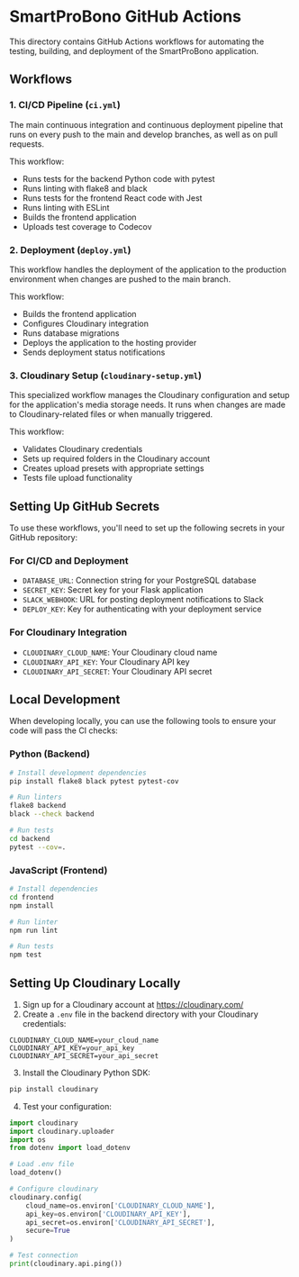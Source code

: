 # SmartProBono GitHub Actions

This directory contains GitHub Actions workflows for automating the testing, building, and deployment of the SmartProBono application.

## Workflows

### 1. CI/CD Pipeline (`ci.yml`)

The main continuous integration and continuous deployment pipeline that runs on every push to the main and develop branches, as well as on pull requests.

This workflow:
- Runs tests for the backend Python code with pytest
- Runs linting with flake8 and black
- Runs tests for the frontend React code with Jest
- Runs linting with ESLint
- Builds the frontend application
- Uploads test coverage to Codecov

### 2. Deployment (`deploy.yml`)

This workflow handles the deployment of the application to the production environment when changes are pushed to the main branch.

This workflow:
- Builds the frontend application
- Configures Cloudinary integration
- Runs database migrations
- Deploys the application to the hosting provider
- Sends deployment status notifications

### 3. Cloudinary Setup (`cloudinary-setup.yml`)

This specialized workflow manages the Cloudinary configuration and setup for the application's media storage needs. It runs when changes are made to Cloudinary-related files or when manually triggered.

This workflow:
- Validates Cloudinary credentials
- Sets up required folders in the Cloudinary account
- Creates upload presets with appropriate settings
- Tests file upload functionality

## Setting Up GitHub Secrets

To use these workflows, you'll need to set up the following secrets in your GitHub repository:

### For CI/CD and Deployment
- `DATABASE_URL`: Connection string for your PostgreSQL database
- `SECRET_KEY`: Secret key for your Flask application
- `SLACK_WEBHOOK`: URL for posting deployment notifications to Slack
- `DEPLOY_KEY`: Key for authenticating with your deployment service

### For Cloudinary Integration
- `CLOUDINARY_CLOUD_NAME`: Your Cloudinary cloud name
- `CLOUDINARY_API_KEY`: Your Cloudinary API key
- `CLOUDINARY_API_SECRET`: Your Cloudinary API secret

## Local Development

When developing locally, you can use the following tools to ensure your code will pass the CI checks:

### Python (Backend)
```bash
# Install development dependencies
pip install flake8 black pytest pytest-cov

# Run linters
flake8 backend
black --check backend

# Run tests
cd backend
pytest --cov=.
```

### JavaScript (Frontend)
```bash
# Install dependencies
cd frontend
npm install

# Run linter
npm run lint

# Run tests
npm test
```

## Setting Up Cloudinary Locally

1. Sign up for a Cloudinary account at https://cloudinary.com/
2. Create a `.env` file in the backend directory with your Cloudinary credentials:
```
CLOUDINARY_CLOUD_NAME=your_cloud_name
CLOUDINARY_API_KEY=your_api_key
CLOUDINARY_API_SECRET=your_api_secret
```
3. Install the Cloudinary Python SDK:
```bash
pip install cloudinary
```
4. Test your configuration:
```python
import cloudinary
import cloudinary.uploader
import os
from dotenv import load_dotenv

# Load .env file
load_dotenv()

# Configure cloudinary
cloudinary.config(
    cloud_name=os.environ['CLOUDINARY_CLOUD_NAME'],
    api_key=os.environ['CLOUDINARY_API_KEY'],
    api_secret=os.environ['CLOUDINARY_API_SECRET'],
    secure=True
)

# Test connection
print(cloudinary.api.ping())
``` 